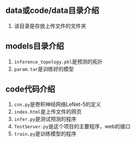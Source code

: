 ## data或code/data目录介绍
1. 该目录是存放上传文件的文件夹

## models目录介绍
1. `inference_topology.pkl`是预测的拓扑
2. `param.tar`是训练好的模型

## code代码介绍
1. `cnn.py`是卷积神经网络LeNet-5的定义
2. `index.html`是上传文件的网页
3. `infer.py`是测试预测的程序
4. `TestServer.py`是这个项目的主要程序，web的接口
5. `train.py`是训练模型的程序
